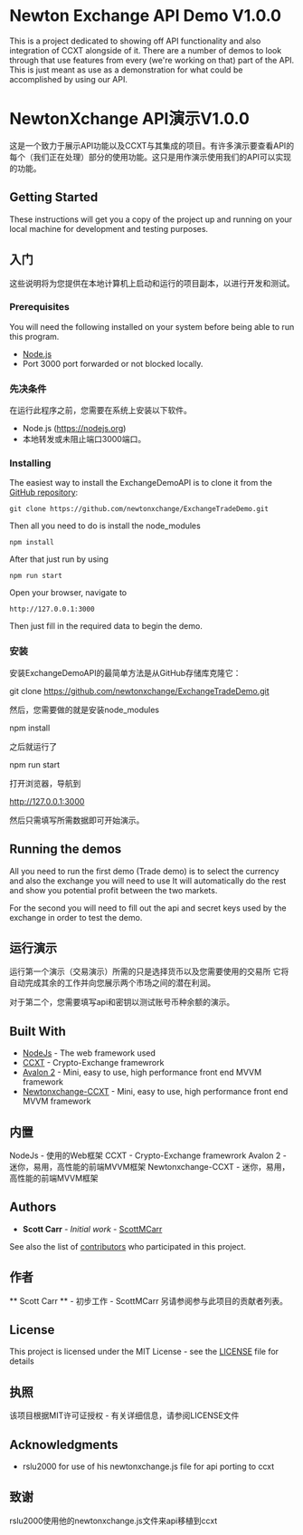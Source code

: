 # Newton Exchange API Demo V1.0.0

This is a project dedicated to showing off API functionality and also integration of CCXT alongside of it. There are a number of demos to look through that use features from every (we're working on that) part of the API. This is just meant as use as a demonstration for what could be accomplished by using our API.

# NewtonXchange API演示V1.0.0
这是一个致力于展示API功能以及CCXT与其集成的项目。有许多演示要查看API的每个（我们正在处理）部分的使用功能。这只是用作演示使用我们的API可以实现的功能。

## Getting Started
These instructions will get you a copy of the project up and running on your local machine for development and testing purposes.

## 入门
这些说明将为您提供在本地计算机上启动和运行的项目副本，以进行开发和测试。

### Prerequisites

You will need the following installed on your system before being able to run this program.

* [Node.js](https://nodejs.org)
* Port 3000 port forwarded or not blocked locally.

### 先决条件
在运行此程序之前，您需要在系统上安装以下软件。

* Node.js (https://nodejs.org)
* 本地转发或未阻止端口3000端口。


### Installing

The easiest way to install the ExchangeDemoAPI is to clone it from the [GitHub repository](https://github.com/ScottMCarr/newtonxchange.git):
```
git clone https://github.com/newtonxchange/ExchangeTradeDemo.git
```

Then all you need to do is install the node_modules
```
npm install
```
After that just run by using
```
npm run start
```
Open your browser, navigate to
```
http://127.0.0.1:3000
```
Then just fill in the required data to begin the demo.

### 安装
安装ExchangeDemoAPI的最简单方法是从GitHub存储库克隆它：

git clone https://github.com/newtonxchange/ExchangeTradeDemo.git

然后，您需要做的就是安装node_modules

npm install

之后就运行了

npm run start

打开浏览器，导航到

http://127.0.0.1:3000

然后只需填写所需数据即可开始演示。

## Running the demos

All you need to run the first demo (Trade demo) is to select the currency and also the exchange you will need to use
It will automatically do the rest and show you potential profit between the two markets.

For the second you will need to fill out the api and secret keys used by the exchange in order to test the demo.

## 运行演示
运行第一个演示（交易演示）所需的只是选择货币以及您需要使用的交易所 它将自动完成其余的工作并向您展示两个市场之间的潜在利润。

对于第二个，您需要填写api和密钥以测试账号币种余额的演示。

## Built With

* [NodeJs](https://nodejs.org/en/docs/) - The web framework used
* [CCXT](https://github.com/ccxt/ccxt) - Crypto-Exchange framewrork
* [Avalon 2](https://avalonjs.coding.me/) - Mini, easy to use, high performance front end MVVM framework
* [Newtonxchange-CCXT](https://github.com/rslu2000/ccxt_app/blob/master/ccxt/js/newtonxchange.js) - Mini, easy to use, high performance front end MVVM framework

## 内置
NodeJs - 使用的Web框架
CCXT - Crypto-Exchange framewrork
Avalon 2 - 迷你，易用，高性能的前端MVVM框架
Newtonxchange-CCXT - 迷你，易用，高性能的前端MVVM框架

## Authors

* **Scott Carr** - *Initial work* - [ScottMCarr](https://github.com/ScottMCarr/)

See also the list of [contributors](https://github.com/newtonxchange/ExchangeTradeDemo/contributors) who participated in this project.

## 作者
** Scott Carr ** - 初步工作 - ScottMCarr
另请参阅参与此项目的贡献者列表。

## License

This project is licensed under the MIT License - see the [LICENSE](LICENSE) file for details

## 执照
该项目根据MIT许可证授权 - 有关详细信息，请参阅LICENSE文件

## Acknowledgments

* rslu2000 for use of his newtonxchange.js file for api porting to ccxt

## 致谢

rslu2000使用他的newtonxchange.js文件来api移植到ccxt

